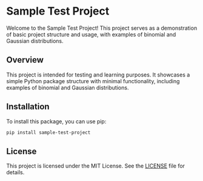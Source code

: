 # Sample Test Project

Welcome to the Sample Test Project! This project serves as a demonstration of basic project structure and usage, with examples of binomial and Gaussian distributions.

## Overview

This project is intended for testing and learning purposes. It showcases a simple Python package structure with minimal functionality, including examples of binomial and Gaussian distributions.

## Installation

To install this package, you can use pip:

```bash
pip install sample-test-project
```


## License

This project is licensed under the MIT License. See the [LICENSE](LICENSE) file for details.
